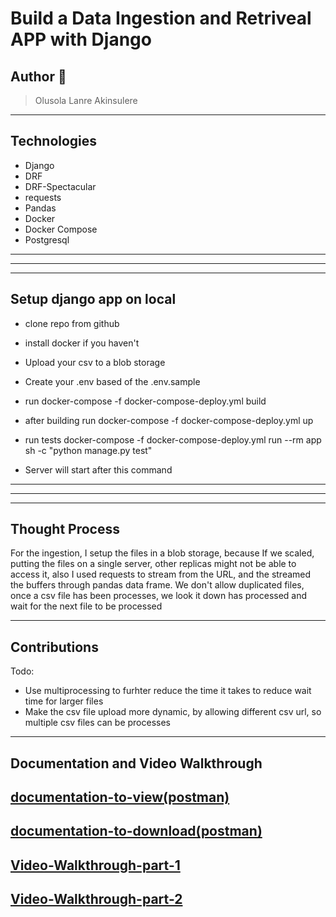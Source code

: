 # Build a Data Ingestion and Retriveal APP with Django



## Author 🚀

> Olusola Lanre Akinsulere
---



## Technologies
- Django
- DRF
- DRF-Spectacular
- requests
- Pandas
- Docker 
- Docker Compose
- Postgresql

---


---

---

## Setup django app on local
- clone repo from github
- install docker if you haven't
- Upload your csv to a blob storage
- Create your .env based of the .env.sample
- run docker-compose -f docker-compose-deploy.yml build
- after building run docker-compose -f docker-compose-deploy.yml up
- run tests docker-compose -f docker-compose-deploy.yml run --rm app sh -c  "python manage.py test"

- Server will start after this command


---


---


---

## Thought Process

For the ingestion, I setup the files in a blob storage, because If we scaled, putting the files on  a single server, other replicas might not be able to access it, also I used requests to stream from the URL, and the streamed the buffers through pandas data frame. We don't allow duplicated files, once a csv file has been processes, we look it down has processed and wait for the next file to be processed


---

## Contributions

Todo: 

- Use multiprocessing to furhter reduce the time it takes to reduce wait time for larger files
- Make the csv file upload more dynamic, by allowing different csv url, so multiple csv files can be processes

---
 
## Documentation and Video Walkthrough

[documentation-to-view(postman)](https://documenter.getpostman.com/view/23325006/2sA2xe4u5K)
---
[documentation-to-download(postman)](https://lunar-trinity-430229.postman.co/workspace/Team-Workspace~34e62003-3b98-4049-856f-fd72361d5f1e/collection/23325006-18766467-a480-4baf-bc9a-9d6b92669cce?action=share&creator=23325006&active-environment=23325006-4ea21514-be24-48c7-a8bb-1ebcc4da495e)
---
[Video-Walkthrough-part-1](https://www.loom.com/share/10954c3a002347c5901436a0851f47d4?sid=16eb5ef3-8c39-4d8a-82de-c08874aee436)
---

[Video-Walkthrough-part-2](https://www.loom.com/share/6029f04dd1254dcba4f0dcb3ff9c53e8?sid=ebf756a9-ddc9-44b4-9159-f02c7c4dd7ba)
---

